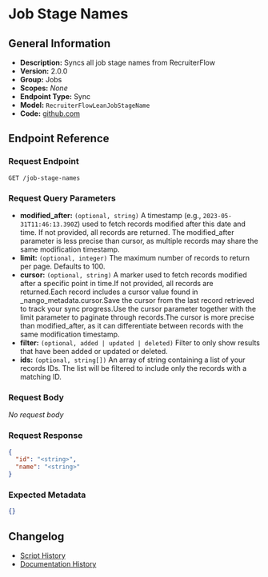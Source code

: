 <!-- BEGIN GENERATED CONTENT -->
# Job Stage Names

## General Information

- **Description:** Syncs all job stage names from RecruiterFlow
- **Version:** 2.0.0
- **Group:** Jobs
- **Scopes:** _None_
- **Endpoint Type:** Sync
- **Model:** `RecruiterFlowLeanJobStageName`
- **Code:** [github.com](https://github.com/NangoHQ/integration-templates/tree/main/integrations/recruiterflow/syncs/job-stage-names.ts)


## Endpoint Reference

### Request Endpoint

`GET /job-stage-names`

### Request Query Parameters

- **modified_after:** `(optional, string)` A timestamp (e.g., `2023-05-31T11:46:13.390Z`) used to fetch records modified after this date and time. If not provided, all records are returned. The modified_after parameter is less precise than cursor, as multiple records may share the same modification timestamp.
- **limit:** `(optional, integer)` The maximum number of records to return per page. Defaults to 100.
- **cursor:** `(optional, string)` A marker used to fetch records modified after a specific point in time.If not provided, all records are returned.Each record includes a cursor value found in _nango_metadata.cursor.Save the cursor from the last record retrieved to track your sync progress.Use the cursor parameter together with the limit parameter to paginate through records.The cursor is more precise than modified_after, as it can differentiate between records with the same modification timestamp.
- **filter:** `(optional, added | updated | deleted)` Filter to only show results that have been added or updated or deleted.
- **ids:** `(optional, string[])` An array of string containing a list of your records IDs. The list will be filtered to include only the records with a matching ID.

### Request Body

_No request body_

### Request Response

```json
{
  "id": "<string>",
  "name": "<string>"
}
```

### Expected Metadata

```json
{}
```

## Changelog

- [Script History](https://github.com/NangoHQ/integration-templates/commits/main/integrations/recruiterflow/syncs/job-stage-names.ts)
- [Documentation History](https://github.com/NangoHQ/integration-templates/commits/main/integrations/recruiterflow/syncs/job-stage-names.md)

<!-- END  GENERATED CONTENT -->

